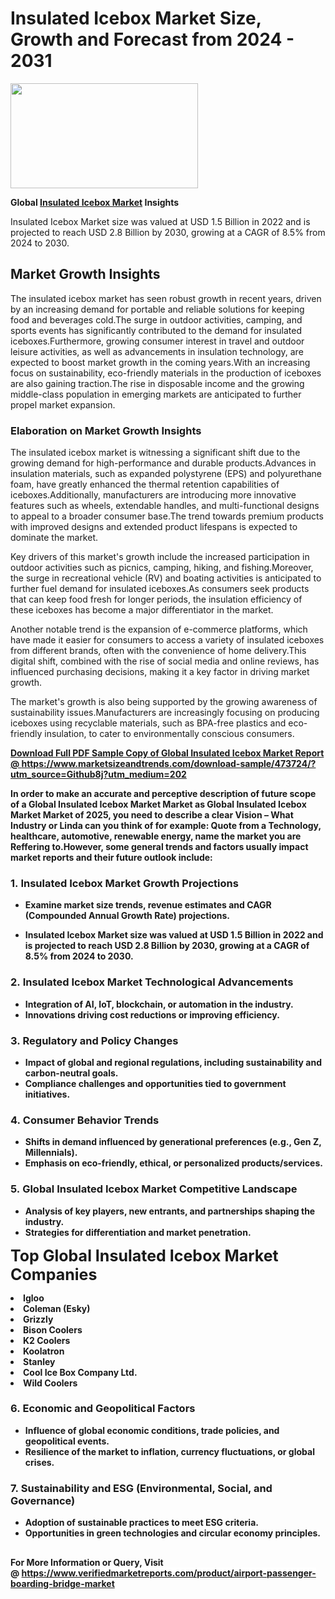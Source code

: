 <H1>Insulated Icebox Market Size, Growth and Forecast from 2024 - 2031</H1><img class="aligncenter size-medium wp-image-584254" src="https://thirdeyenews.in/wp-content/uploads/2024/09/Global-Market-Research-300x168.jpeg" alt="" width="300" height="168" /><p><strong>Global&nbsp;<a href="https://www.marketsizeandtrends.com/download-sample/473724/?utm_source=Github8j?utm_medium=202">Insulated Icebox Market</a> Insights</strong></p><p>Insulated Icebox Market size was valued at USD 1.5 Billion in 2022 and is projected to reach USD 2.8 Billion by 2030, growing at a CAGR of 8.5% from 2024 to 2030.</p><p><h2>Market Growth Insights</h2> <p>The insulated icebox market has seen robust growth in recent years, driven by an increasing demand for portable and reliable solutions for keeping food and beverages cold.The surge in outdoor activities, camping, and sports events has significantly contributed to the demand for insulated iceboxes.Furthermore, growing consumer interest in travel and outdoor leisure activities, as well as advancements in insulation technology, are expected to boost market growth in the coming years.With an increasing focus on sustainability, eco-friendly materials in the production of iceboxes are also gaining traction.The rise in disposable income and the growing middle-class population in emerging markets are anticipated to further propel market expansion.</p> <p><strong><a href="#"></a></strong></p> <h3>Elaboration on Market Growth Insights</h3> <p>The insulated icebox market is witnessing a significant shift due to the growing demand for high-performance and durable products.Advances in insulation materials, such as expanded polystyrene (EPS) and polyurethane foam, have greatly enhanced the thermal retention capabilities of iceboxes.Additionally, manufacturers are introducing more innovative features such as wheels, extendable handles, and multi-functional designs to appeal to a broader consumer base.The trend towards premium products with improved designs and extended product lifespans is expected to dominate the market.</p> <p>Key drivers of this market's growth include the increased participation in outdoor activities such as picnics, camping, hiking, and fishing.Moreover, the surge in recreational vehicle (RV) and boating activities is anticipated to further fuel demand for insulated iceboxes.As consumers seek products that can keep food fresh for longer periods, the insulation efficiency of these iceboxes has become a major differentiator in the market.</p> <p>Another notable trend is the expansion of e-commerce platforms, which have made it easier for consumers to access a variety of insulated iceboxes from different brands, often with the convenience of home delivery.This digital shift, combined with the rise of social media and online reviews, has influenced purchasing decisions, making it a key factor in driving market growth.</p> <p>The market's growth is also being supported by the growing awareness of sustainability issues.Manufacturers are increasingly focusing on producing iceboxes using recyclable materials, such as BPA-free plastics and eco-friendly insulation, to cater to environmentally conscious consumers.</p> <p><strong><a href="#"></p><p><span class=""><strong>Download Full PDF Sample Copy of Global Insulated Icebox Market Report</strong> @ <a href="https://www.marketsizeandtrends.com/download-sample/473724/?utm_source=Github8j?utm_medium=202" target="_blank">https://www.marketsizeandtrends.com/download-sample/473724/?utm_source=Github8j?utm_medium=202</a></span></p><p>In order to make an accurate and perceptive description of future scope of a Global&nbsp;Insulated Icebox Market Market as Global&nbsp;Insulated Icebox Market Market of 2025, you need to describe a clear Vision &ndash; What Industry or Linda can you think of for example: Quote from a Technology, healthcare, automotive, renewable energy, name the market you are Reffering to.However, some general trends and factors usually impact market reports and their future outlook include:</p><h3>1.&nbsp;<strong>Insulated Icebox Market Growth Projections</strong></h3><ul><li>Examine market size trends, revenue estimates and CAGR (Compounded Annual Growth Rate) projections.</li><li><p>Insulated Icebox Market size was valued at USD 1.5 Billion in 2022 and is projected to reach USD 2.8 Billion by 2030, growing at a CAGR of 8.5% from 2024 to 2030.</p></li></ul><h3>2.&nbsp;<strong>Insulated Icebox Market Technological Advancements</strong></h3><ul><li>Integration of AI, IoT, blockchain, or automation in the industry.</li><li>Innovations driving cost reductions or improving efficiency.</li></ul><h3>3.&nbsp;<strong>Regulatory and Policy Changes</strong></h3><ul><li>Impact of global and regional regulations, including sustainability and carbon-neutral goals.</li><li>Compliance challenges and opportunities tied to government initiatives.</li></ul><h3>4.&nbsp;<strong>Consumer Behavior Trends</strong></h3><ul><li>Shifts in demand influenced by generational preferences (e.g., Gen Z, Millennials).</li><li>Emphasis on eco-friendly, ethical, or personalized products/services.</li></ul><h3>5.&nbsp;<strong>Global Insulated Icebox Market Competitive Landscape</strong></h3><ul><li>Analysis of key players, new entrants, and partnerships shaping the industry.</li><li>Strategies for differentiation and market penetration.</li></ul><p data-pm-slice="1 1 []"><span style="color: inherit; font-family: inherit; font-size: 25px;">Top Global Insulated Icebox Market Companies</span></p><div class="" data-test-id=""><p><li>Igloo</li><li> Coleman (Esky)</li><li> Grizzly</li><li> Bison Coolers</li><li> K2 Coolers</li><li> Koolatron</li><li> Stanley</li><li> Cool Ice Box Company Ltd.</li><li> Wild Coolers</li></p></div><h3>6.&nbsp;<strong>Economic and Geopolitical Factors</strong></h3><ul><li>Influence of global economic conditions, trade policies, and geopolitical events.</li><li>Resilience of the market to inflation, currency fluctuations, or global crises.</li></ul><h3>7.&nbsp;<strong>Sustainability and ESG (Environmental, Social, and Governance)</strong></h3><ul><li>Adoption of sustainable practices to meet ESG criteria.</li><li>Opportunities in green technologies and circular economy principles.</li></ul><h2><strong style="font-size: 14px;">For More Information or Query, Visit @&nbsp;</strong><a style="background-color: #ffffff; font-size: 14px;" href="https://www.marketsizeandtrends.com/report/insulated-icebox-market/" target="_blank">https://www.verifiedmarketreports.com/product/airport-passenger-boarding-bridge-market</a></h2>